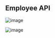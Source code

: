 ## Employee API

![image](https://user-images.githubusercontent.com/44675799/222264838-efcd93c6-ccc5-4f20-b891-3e9417de6038.png)

![image](https://user-images.githubusercontent.com/44675799/222264932-85fb6148-1c28-4587-a32c-693125832f98.png)
